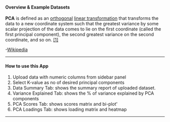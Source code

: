 #### Overview & Example Datasets

**PCA** is defined as an [orthogonal](https://en.wikipedia.org/wiki/Orthogonal_transformation) [linear transformation](https://en.wikipedia.org/wiki/Linear_transformation) that transforms the data to a new coordinate system such that the greatest variance by some scalar projection of the data comes to lie on the first coordinate (called the first principal component), the second greatest variance on the second coordinate, and so on. [[1]](https://en.wikipedia.org/wiki/Principal_component_analysis#cite_note-Jolliffe2002-10)

-[Wikipedia](https://en.wikipedia.org/wiki/Automated_machine_learning)

------

#### How to use this App

1. Upload data with numeric columns from sidebar panel
2. Select K-value as no of desired principal components
3. Data Summary Tab: shows the summary report of uploaded dataset.
4. Variance Explained Tab: shows the % of variance explained by PCA components 
5. PCA Scores Tab: shows scores matrix and  bi-plot'
6. PCA Loadings Tab: shows loading matrix and heatmap 

------

